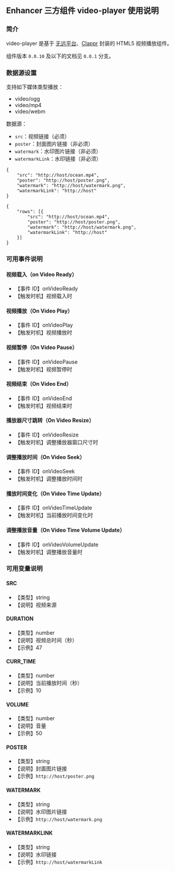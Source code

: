 ## Enhancer 三方组件 video-player 使用说明

### 简介
video-player 是基于 [无远平台][1]、[Clappr][2] 封装的 HTML5 视频播放组件。

组件版本 `0.0.10` 及以下的文档见 `0.0.1` 分支。

### 数据源设置
支持如下媒体类型播放：
- video/ogg
- video/mp4
- video/webm

数据源：
- `src`：视频链接（必须）
- `poster`：封面图片链接（非必须）
- `watermark`：水印图片链接（非必须）
- `watermarkLink`：水印链接（非必须）

```
{
	"src": "http://host/ocean.mp4", 
	"poster": "http://host/poster.png", 
	"watermark": "http://host/watermark.png",
	"watermarkLink": "http://host"
}

{
	"rows": [{
		"src": "http://host/ocean.mp4",
		"poster": "http://host/poster.png",
		"watermark": "http://host/watermark.png",
		"watermarkLink": "http://host"
	}]
}
```

### 可用事件说明
#### 视频载入（on Video Ready）
- 【事件 ID】onVideoReady
- 【触发时机】视频载入时

#### 视频播放（On Video Play）
- 【事件 ID】onVideoPlay
- 【触发时机】视频播放时

#### 视频暂停（On Video Pause）
- 【事件 ID】onVideoPause
- 【触发时机】视频暂停时

#### 视频结束（On Video End）
- 【事件 ID】onVideoEnd
- 【触发时机】视频结束时

#### 播放器尺寸跳转（On Video Resize）
- 【事件 ID】onVideoResize
- 【触发时机】调整播放器窗口尺寸时

#### 调整播放时间（On Video Seek）
- 【事件 ID】onVideoSeek
- 【触发时机】调整播放时间时

#### 播放时间变化（On Video Time Update）
- 【事件 ID】onVideoTimeUpdate
- 【触发时机】当前播放时间变化时

#### 调整播放音量（On Video Time Volume Update）
- 【事件 ID】onVideoVolumeUpdate
- 【触发时机】调整播放音量时

### 可用变量说明
#### SRC
- 【类型】string
- 【说明】视频来源

#### DURATION
- 【类型】number
- 【说明】视频总时间（秒）
- 【示例】47

#### CURR_TIME
- 【类型】number
- 【说明】当前播放时间（秒）
- 【示例】10

#### VOLUME
- 【类型】number
- 【说明】音量
- 【示例】50

#### POSTER
- 【类型】string
- 【说明】封面图片链接
- 【示例】`http://host/poster.png`

#### WATERMARK
- 【类型】string
- 【说明】水印图片链接
- 【示例】`http://host/watermark.png`

#### WATERMARKLINK
- 【类型】string
- 【说明】水印链接
- 【示例】`http://host/watermarkLink`

[1]: https://wuyuan.io/
[2]: https://github.com/clappr/clappr